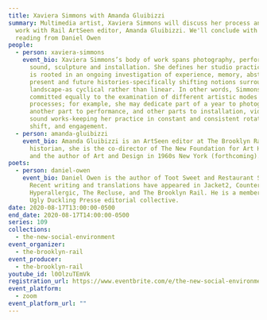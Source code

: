 ```yaml
---
title: Xaviera Simmons with Amanda Gluibizzi
summary: Multimedia artist, Xaviera Simmons will discuss her process and recent
  work with Rail ArtSeen editor, Amanda Gluibizzi. We'll conclude with a poetry
  reading from Daniel Owen
people:
  - person: xaviera-simmons
    event_bio: Xaviera Simmons’s body of work spans photography, performance, video,
      sound, sculpture and installation. She defines her studio practice, which
      is rooted in an ongoing investigation of experience, memory, abstraction,
      present and future histories-specifically shifting notions surrounding
      landscape-as cyclical rather than linear. In other words, Simmons is
      committed equally to the examination of different artistic modes and
      processes; for example, she may dedicate part of a year to photography,
      another part to performance, and other parts to installation, video, and
      sound works-keeping her practice in constant and consistent rotation,
      shift, and engagement.
  - person: amanda-gluibizzi
    event_bio: Amanda Gluibizzi is an ArtSeen editor at The Brooklyn Rail. An art
      historian, she is the co-director of The New Foundation for Art History
      and the author of Art and Design in 1960s New York (forthcoming).
poets:
  - person: daniel-owen
    event_bio: Daniel Owen is the author of Toot Sweet and Restaurant Samsara.
      Recent writing and translations have appeared in Jacket2, Counter,
      Hyperallergic, The Recluse, and The Brooklyn Rail. He is a member of the
      Ugly Duckling Presse editorial collective.
date: 2020-08-17T13:00:00-0500
end_date: 2020-08-17T14:00:00-0500
series: 109
collections:
  - the-new-social-environment
event_organizer:
  - the-brooklyn-rail
event_producer:
  - the-brooklyn-rail
youtube_id: l0OlzuTEmVk
registration_url: https://www.eventbrite.com/e/the-new-social-environment-109-xaviera-simmons-tickets-116757134733
event_platform:
  - zoom
event_platform_url: ""
---
```

